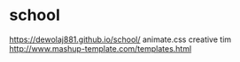 # school
https://dewolaj881.github.io/school/
animate.css
creative tim
http://www.mashup-template.com/templates.html
